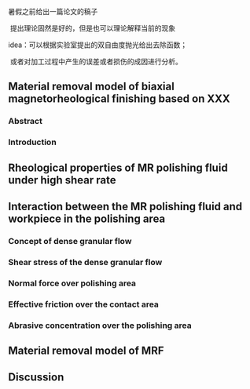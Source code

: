 暑假之前给出一篇论文的稿子

​	提出理论固然是好的，但是也可以理论解释当前的现象

idea：可以根据实验室提出的双自由度抛光给出去除函数；

​			或者对加工过程中产生的误差或者损伤的成因进行分析。

## Material removal model of biaxial magnetorheological finishing based on XXX

### Abstract



### Introduction



## Rheological properties of MR polishing fluid under high shear rate





## Interaction between the MR polishing fluid and workpiece in the polishing area



### Concept of dense granular flow





### Shear stress of the dense granular flow





### Normal force over polishing area



### Effective friction over the contact area



### Abrasive concentration over the polishing area



## Material removal model of MRF





## Discussion





















